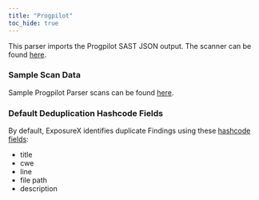 ```yaml
---
title: "Progpilot"
toc_hide: true
---
```

This parser imports the Progpilot SAST JSON output. The scanner can be found [here](https://github.com/designsecurity/progpilot).

### Sample Scan Data
Sample Progpilot Parser scans can be found [here](https://github.com/ExposureX/django-ExposureX/tree/master/unittests/scans/progpilot).

### Default Deduplication Hashcode Fields
By default, ExposureX identifies duplicate Findings using these [hashcode fields](https://docs.exposurex.com/en/working_with_findings/finding_deduplication/about_deduplication/):

- title
- cwe
- line
- file path
- description
